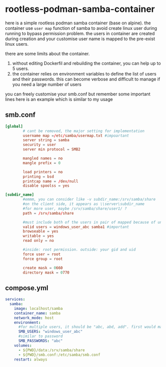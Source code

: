 
# rootless-podman-samba-container


here is a simple rootless podman samba container (base on alpine).
the container use `user map` function of samba to avoid create linux user during running to bypass permission problem.
the users in container are created during creation and your customise user name is mapped to the pre-exist linux users.


there are some limits about the container. 
1. without editing Dockerfil and rebuilding the container, you can help up to 5 users.
2. the container relies on environment variables to define the list of users and their passwords. this can become verbose and difficult to manage if you need a large number of users

you can freely customise your smb.conf but remember some important lines
here is an example which is similar to my usage


## smb.conf
```smb.conf
[global]
        # cant be removed, the major setting for implementation
        username map =/etc/samba/usermap.txt #impoartant
        server string = samba
        security = user
        server min protocol = SMB2

        mangled names = no
        mangle prefix = 0

        load printers = no
        printing = bsd
        printcap name = /dev/null
        disable spoolss = yes

[subdir_name]
        #emmm, you can consider like -v subdir_name:/srv/samba/share
        #on the client side, it appears as \\server\subdir_name
        #for more user, maybe /srv/samba/share/user1/ ?
        path = /srv/samba/share

        #must include both of the users in pair of mapped because of unknown reason
        valid users = windows_user_abc samba1 #important
        browseable = yes
        writable = yes
        read only = no

        #inside: root permission. outside: your gid and uid
        force user = root
        force group = root

        create mask = 0660
        directory mask = 0770
```

## compose.yml
```compose.yml
services:
  samba:
    image: localhost/samba
    container_name: samba
    network_mode: host
    environment:
      #for multiple users, it should be "abc, abd, add". first would map to samba1, similarly to remains.
      SMB_USERS: "windows_user_abc"
      #similar to password
      SMB_PASSWORDS: "abc"
    volumes:
      - ${PWD}/data:/srv/samba/share
      - ${PWD}/smb.conf:/etc/samba/smb.conf
    restart: always
```
